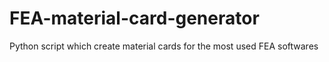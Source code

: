 # FEA-material-card-generator
Python script which create material cards for the most used FEA softwares
